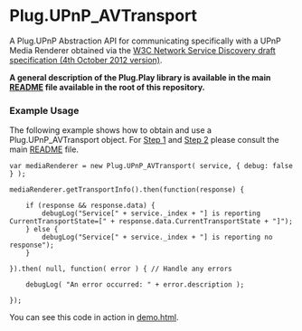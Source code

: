 Plug.UPnP_AVTransport
============================

A Plug.UPnP Abstraction API for communicating specifically with a UPnP Media Renderer obtained via the [W3C Network Service Discovery draft specification (4th October 2012 version)](http://www.w3.org/TR/2012/WD-discovery-api-20121004/).

__A general description of the Plug.Play library is available in the main [README](https://github.com/richtr/plug.play.js/blob/master/README.md) file available in the root of this repository.__

### Example Usage

The following example shows how to obtain and use a Plug.UPnP_AVTransport object. For [Step 1](https://github.com/richtr/plug.play.js/blob/master/README.md#step-1-obtaining-networkservice-objects) and [Step 2](https://github.com/richtr/plug.play.js/blob/master/README.md#step-2-creating-a-new-plug.upnp-object) please consult the main [README](https://github.com/richtr/plug.play.js/blob/master/README.md) file.

    var mediaRenderer = new Plug.UPnP_AVTransport( service, { debug: false } );
    
    mediaRenderer.getTransportInfo().then(function(response) {
        
        if (response && response.data) {
            debugLog("Service[" + service._index + "] is reporting CurrentTransportState=[" + response.data.CurrentTransportState + "]");
        } else {
            debugLog("Service[" + service._index + "] is reporting no response");
        }
        
    }).then( null, function( error ) { // Handle any errors

        debugLog( "An error occurred: " + error.description );

    });

You can see this code in action in [demo.html](https://github.com/richtr/plug.play.js/tree/master/lib/AVTransport/demo.html).

